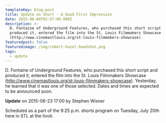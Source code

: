 ```yaml
---
templateKey: blog-post
title: Update on Short - A Good First Impression
date: 2015-06-04T02:57:00.000Z
description: >-
  D. Fontaine of Underground Features, who purchased this short script and
  produced it, entered the film into the St. Louis Filmmakers Showcase
  (http://www.cinemastlouis.org/st-louis-filmmakers-showcase).
featuredpost: false
featuredimage: /img/robert-hazel-headshot.png
tags:
  - update
---
```

D. Fontaine of Underground Features, who purchased this short script and produced it, entered the film into the St. Louis Filmmakers Showcase (<http://www.cinemastlouis.org/st-louis-filmmakers-showcase>). Yesterday, he learned that it was one of those selected. Dates and times are expected to be announced soon.

**Update** on 2015-06-23 17:00 by Stephen Wisner

Scheduled as a part of the 9:25 p.m. shorts program on Tuesday, July 20th here in STL at the tivoli.
